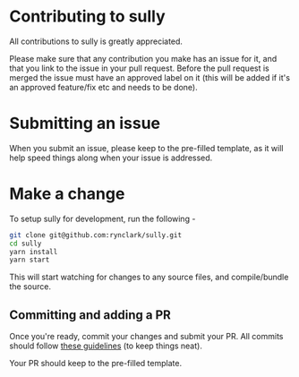 # Contributing to sully

All contributions to sully is greatly appreciated.

Please make sure that any contribution you make has an issue for it, and that you link to the issue in your pull request. Before the pull request is merged the issue must have an approved label on it (this will be added if it's an approved feature/fix etc and needs to be done).

# Submitting an issue

When you submit an issue, please keep to the pre-filled template, as it will help speed things along when your issue is addressed.

# Make a change

To setup sully for development, run the following -

```bash
git clone git@github.com:rynclark/sully.git
cd sully
yarn install
yarn start
```

This will start watching for changes to any source files, and compile/bundle the source.

## Committing and adding a PR

Once you're ready, commit your changes and submit your PR. All commits should follow [these guidelines](https://github.com/angular/angular/blob/master/CONTRIBUTING.md#commit) (to keep things neat).

Your PR should keep to the pre-filled template.
